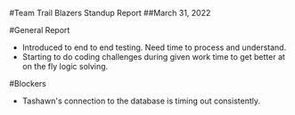 #Team Trail Blazers Standup Report
##March 31, 2022

#General Report
- Introduced to end to end testing. Need time to process and understand.
- Starting to do coding challenges during given work time to get better at on the fly logic solving.

#Blockers
- Tashawn's connection to the database is timing out consistently.